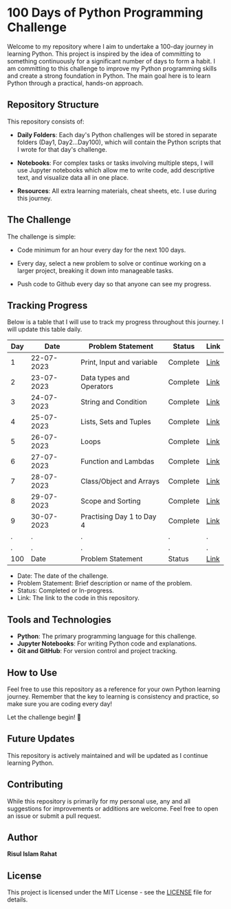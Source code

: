 # 100 Days of Python Programming Challenge

Welcome to my repository where I aim to undertake a 100-day journey in learning Python. This project is inspired by the idea of committing to something continuously for a significant number of days to form a habit. I am committing to this challenge to improve my Python programming skills and create a strong foundation in Python. The main goal here is to learn Python through a practical, hands-on approach.

## Repository Structure

This repository consists of:

- **Daily Folders**: Each day's Python challenges will be stored in separate folders (Day1, Day2...Day100), which will contain the Python scripts that I wrote for that day's challenge.

- **Notebooks**: For complex tasks or tasks involving multiple steps, I will use Jupyter notebooks which allow me to write code, add descriptive text, and visualize data all in one place.

- **Resources**: All extra learning materials, cheat sheets, etc. I use during this journey.

## The Challenge

The challenge is simple:

- Code minimum for an hour every day for the next 100 days.

- Every day, select a new problem to solve or continue working on a larger project, breaking it down into manageable tasks.

- Push code to Github every day so that anyone can see my progress.

## Tracking Progress

Below is a table that I will use to track my progress throughout this journey. I will update this table daily.

| Day | Date | Problem Statement | Status | Link |
|-----|------|-------------------|--------|------|
| 1 | 22-07-2023 | Print, Input and variable | Complete | [Link](./Day-1/) |
| 2 | 23-07-2023 | Data types and Operators | Complete | [Link](./Day-2/) |
| 3 | 24-07-2023 | String and Condition | Complete | [Link](./Day-3/) |
| 4 | 25-07-2023 | Lists, Sets and Tuples | Complete | [Link](./Day-4/) |
| 5 | 26-07-2023 | Loops | Complete | [Link](./Day-5/) |
| 6 | 27-07-2023 | Function and Lambdas | Complete | [Link](./Day-6/) |
| 7 | 28-07-2023 | Class/Object and Arrays | Complete | [Link](./Day-7/) |
| 8 | 29-07-2023 | Scope and Sorting | Complete | [Link](./Day-8/) |
| 9 | 30-07-2023 | Practising Day 1 to Day 4 | Complete | [Link](./Day-9/) |
| . | .    | .                 | .      | .    |
| . | .    | .                 | .      | .    |
| 100 | Date | Problem Statement | Status | [Link](#) |

* Date: The date of the challenge.
* Problem Statement: Brief description or name of the problem.
* Status: Completed or In-progress.
* Link: The link to the code in this repository.

## Tools and Technologies

- **Python**: The primary programming language for this challenge.
- **Jupyter Notebooks**: For writing Python code and explanations.
- **Git and GitHub**: For version control and project tracking.

## How to Use

Feel free to use this repository as a reference for your own Python learning journey. Remember that the key to learning is consistency and practice, so make sure you are coding every day!

Let the challenge begin! 🚀

## Future Updates

This repository is actively maintained and will be updated as I continue learning Python. 

## Contributing

While this repository is primarily for my personal use, any and all suggestions for improvements or additions are welcome. Feel free to open an issue or submit a pull request.

## Author

**Risul Islam Rahat**

## License

This project is licensed under the MIT License - see the [LICENSE](LICENSE) file for details.